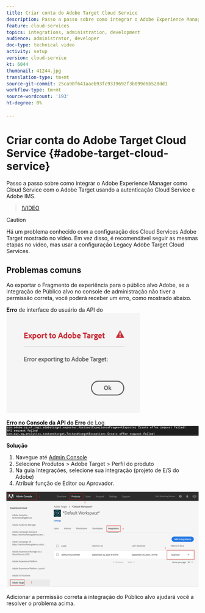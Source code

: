 ```yaml
---
title: Criar conta do Adobe Target Cloud Service
description: Passo a passo sobre como integrar o Adobe Experience Manager como Cloud Service com o Adobe Target usando a autenticação Cloud Service e Adobe
feature: cloud-services
topics: integrations, administration, development
audience: administrator, developer
doc-type: technical video
activity: setup
version: cloud-service
kt: 6044
thumbnail: 41244.jpg
translation-type: tm+mt
source-git-commit: 25ca90f641aaeb93fc9319692f3b099d6b528dd1
workflow-type: tm+mt
source-wordcount: '193'
ht-degree: 0%

---
```



# Criar conta do Adobe Target Cloud Service {#adobe-target-cloud-service}

Passo a passo sobre como integrar o Adobe Experience Manager como Cloud Service com o Adobe Target usando a autenticação Cloud Service e Adobe IMS.

>[!VIDEO](https://video.tv.adobe.com/v/41244?quality=12&learn=on)

>[!CAUTION]
>
>Há um problema conhecido com a configuração dos Cloud Services Adobe Target mostrado no vídeo. Em vez disso, é recomendável seguir as mesmas etapas no vídeo, mas usar a configuração [](https://docs.adobe.com/content/help/en/experience-manager-learn/aem-target-tutorial/aem-target-implementation/using-aem-cloud-services.html)Legacy Adobe Target Cloud Services.

## Problemas comuns

Ao exportar o Fragmento de experiência para o público alvo Adobe, se a integração de Público alvo no console de administração não tiver a permissão correta, você poderá receber um erro, como mostrado abaixo.

**Erro** de interface do usuário da API do![Público alvo de erro da interface do usuário](assets/error-target-offer.png)

**Erro no Console da API do Erro** de Log![do Público alvo](assets/target-console-error.png)


**Solução**

1. Navegue até [Admin Console](https://adminconsole.adobe.com/)
2. Selecione Produtos > Adobe Target > Perfil do produto
3. Na guia Integrações, selecione sua integração (projeto de E/S do Adobe)
4. Atribuir função de Editor ou Aprovador.

![Erro de API de público alvo](assets/target-permissions.png)

Adicionar a permissão correta à integração do Público alvo ajudará você a resolver o problema acima.